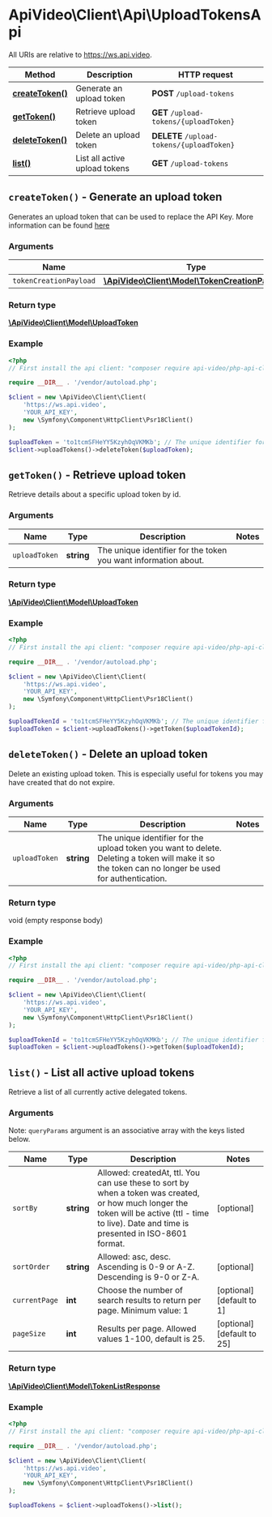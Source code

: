 # ApiVideo\Client\Api\UploadTokensApi

All URIs are relative to https://ws.api.video.

Method | Description | HTTP request
------------- | ------------- | -------------
[**createToken()**](UploadTokensApi.md#createToken) | Generate an upload token | **POST** `/upload-tokens`
[**getToken()**](UploadTokensApi.md#getToken) | Retrieve upload token | **GET** `/upload-tokens/{uploadToken}`
[**deleteToken()**](UploadTokensApi.md#deleteToken) | Delete an upload token | **DELETE** `/upload-tokens/{uploadToken}`
[**list()**](UploadTokensApi.md#list) | List all active upload tokens | **GET** `/upload-tokens`


## **`createToken()` - Generate an upload token**



Generates an upload token that can be used to replace the API Key. More information can be found [here](https://docs.api.video/reference/upload-tokens)

### Arguments



Name | Type | Description | Notes
------------- | ------------- | ------------- | -------------
 `tokenCreationPayload` | [**\ApiVideo\Client\Model\TokenCreationPayload**](../Model/TokenCreationPayload.md)|  |




### Return type

[**\ApiVideo\Client\Model\UploadToken**](../Model/UploadToken.md)

### Example

```php
<?php
// First install the api client: "composer require api-video/php-api-client"

require __DIR__ . '/vendor/autoload.php';

$client = new \ApiVideo\Client\Client(
    'https://ws.api.video',
    'YOUR_API_KEY',
    new \Symfony\Component\HttpClient\Psr18Client()
); 

$uploadToken = 'to1tcmSFHeYY5KzyhOqVKMKb'; // The unique identifier for the upload token you want to delete. Deleting a token will make it so the token can no longer be used for authentication.
$client->uploadTokens()->deleteToken($uploadToken); 
```




## **`getToken()` - Retrieve upload token**



Retrieve details about a specific upload token by id.

### Arguments



Name | Type | Description | Notes
------------- | ------------- | ------------- | -------------
 `uploadToken` | **string**| The unique identifier for the token you want information about. |




### Return type

[**\ApiVideo\Client\Model\UploadToken**](../Model/UploadToken.md)

### Example

```php
<?php
// First install the api client: "composer require api-video/php-api-client"

require __DIR__ . '/vendor/autoload.php';

$client = new \ApiVideo\Client\Client(
    'https://ws.api.video',
    'YOUR_API_KEY',
    new \Symfony\Component\HttpClient\Psr18Client()
); 

$uploadTokenId = 'to1tcmSFHeYY5KzyhOqVKMKb'; // The unique identifier for the token you want information about.
$uploadToken = $client->uploadTokens()->getToken($uploadTokenId); 
```




## **`deleteToken()` - Delete an upload token**



Delete an existing upload token. This is especially useful for tokens you may have created that do not expire.

### Arguments



Name | Type | Description | Notes
------------- | ------------- | ------------- | -------------
 `uploadToken` | **string**| The unique identifier for the upload token you want to delete. Deleting a token will make it so the token can no longer be used for authentication. |




### Return type

void (empty response body)

### Example

```php
<?php
// First install the api client: "composer require api-video/php-api-client"

require __DIR__ . '/vendor/autoload.php';

$client = new \ApiVideo\Client\Client(
    'https://ws.api.video',
    'YOUR_API_KEY',
    new \Symfony\Component\HttpClient\Psr18Client()
); 

$uploadTokenId = 'to1tcmSFHeYY5KzyhOqVKMKb'; // The unique identifier for the token you want information about.
$uploadToken = $client->uploadTokens()->getToken($uploadTokenId); 
```




## **`list()` - List all active upload tokens**



Retrieve a list of all currently active delegated tokens.

### Arguments





Note: `queryParams` argument is an associative array with the keys listed below.

Name | Type | Description | Notes
------------- | ------------- | ------------- | ------------- 
 `sortBy` | **string**| Allowed: createdAt, ttl. You can use these to sort by when a token was created, or how much longer the token will be active (ttl - time to live). Date and time is presented in ISO-8601 format. | [optional]
 `sortOrder` | **string**| Allowed: asc, desc. Ascending is 0-9 or A-Z. Descending is 9-0 or Z-A. | [optional]
 `currentPage` | **int**| Choose the number of search results to return per page. Minimum value: 1 | [optional] [default to 1]
 `pageSize` | **int**| Results per page. Allowed values 1-100, default is 25. | [optional] [default to 25]






### Return type

[**\ApiVideo\Client\Model\TokenListResponse**](../Model/TokenListResponse.md)

### Example

```php
<?php
// First install the api client: "composer require api-video/php-api-client"

require __DIR__ . '/vendor/autoload.php';

$client = new \ApiVideo\Client\Client(
    'https://ws.api.video',
    'YOUR_API_KEY',
    new \Symfony\Component\HttpClient\Psr18Client()
); 

$uploadTokens = $client->uploadTokens()->list(); 
```



